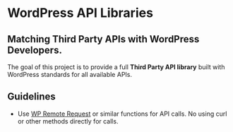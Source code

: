 # WordPress API Libraries

## Matching Third Party APIs with WordPress Developers.

The goal of this project is to provide a full **Third Party API library** built with WordPress standards for all available APIs.

## Guidelines

* Use [WP Remote Request](https://developer.wordpress.org/reference/functions/wp_remote_request/) or similar functions for API calls. No using curl or other methods directly for calls.
